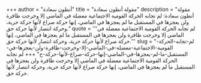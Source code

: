 +++
author = "أنطون سعادة"
title = "مقولة أنطون سعادة"
description = "مقولة أنطون سعادة: لم تجابه الحركة القومية الاجتماعية معضلة في الماضي إلا وخرجت ظافرة ولن يعجزها في المستقبل ما لم يعجزها في الماضي، إنها حركة صراع لأنها حركة حرية، وحركة انتصار لأنها حركة حق."
quote = '''لم تجابه الحركة القومية الاجتماعية معضلة في الماضي إلا وخرجت ظافرة ولن يعجزها في المستقبل ما لم يعجزها في الماضي، إنها حركة صراع لأنها حركة حرية، وحركة انتصار لأنها حركة حق.'''
slug = "لم-تجابه-الحركة-القومية-الاجتماعية-معضلة-في-الماضي-إلا-وخرجت-ظافرة-ولن-يعجزها-في-المستقبل-ما-لم-يعجزها-في-الماضي-إنها-حركة-صراع-لأنها-حركة-ح"
+++
لم تجابه الحركة القومية الاجتماعية معضلة في الماضي إلا وخرجت ظافرة ولن يعجزها في المستقبل ما لم يعجزها في الماضي، إنها حركة صراع لأنها حركة حرية، وحركة انتصار لأنها حركة حق.
